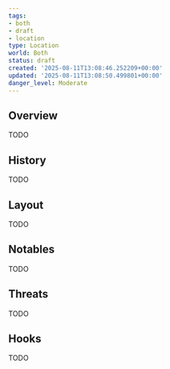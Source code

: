 ```yaml
---
tags:
- both
- draft
- location
type: Location
world: Both
status: draft
created: '2025-08-11T13:08:46.252209+00:00'
updated: '2025-08-11T13:08:50.499801+00:00'
danger_level: Moderate
---
```



## Overview

TODO
## History

TODO
## Layout

TODO
## Notables

TODO
## Threats

TODO
## Hooks

TODO
